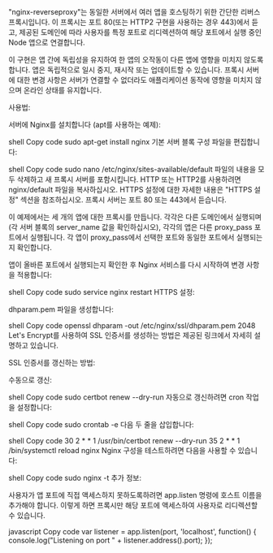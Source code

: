 "nginx-reverseproxy"는 동일한 서버에서 여러 앱을 호스팅하기 위한 간단한 리버스 프록시입니다. 이 프록시는 포트 80(또는 HTTP2 구현을 사용하는 경우 443)에서 듣고, 제공된 도메인에 따라 사용자를 특정 포트로 리디렉션하여 해당 포트에서 실행 중인 Node 앱으로 연결합니다.

이 구현은 앱 간에 독립성을 유지하여 한 앱의 오작동이 다른 앱에 영향을 미치지 않도록 합니다. 앱은 독립적으로 일시 중지, 재시작 또는 업데이트할 수 있습니다. 프록시 서버에 대한 변경 사항은 서버가 연결할 수 없더라도 애플리케이션 동작에 영향을 미치지 않으며 온라인 상태를 유지합니다.

사용법:

서버에 Nginx를 설치합니다 (apt를 사용하는 예제):

shell
Copy code
sudo apt-get install nginx
기본 서버 블록 구성 파일을 편집합니다:

shell
Copy code
sudo nano /etc/nginx/sites-available/default
파일의 내용을 모두 삭제하고 새 프록시 서버를 포함시킵니다. HTTP 또는 HTTP2를 사용하려면 nginx/default 파일을 복사하십시오. HTTPS 설정에 대한 자세한 내용은 "HTTPS 설정" 섹션을 참조하십시오. 프록시 서버는 포트 80 또는 443에서 듣습니다.

이 예제에서는 세 개의 앱에 대한 프록시를 만듭니다. 각각은 다른 도메인에서 실행되며 (각 서버 블록의 server_name 값을 확인하십시오), 각각의 앱은 다른 proxy_pass 포트에서 실행됩니다. 각 앱이 proxy_pass에서 선택한 포트와 동일한 포트에서 실행되는지 확인합니다.

앱이 올바른 포트에서 실행되는지 확인한 후 Nginx 서비스를 다시 시작하여 변경 사항을 적용합니다:

shell
Copy code
sudo service nginx restart
HTTPS 설정:

dhparam.pem 파일을 생성합니다:

shell
Copy code
openssl dhparam -out /etc/nginx/ssl/dhparam.pem 2048
Let's Encrypt를 사용하여 SSL 인증서를 생성하는 방법은 제공된 링크에서 자세히 설명하고 있습니다.

SSL 인증서를 갱신하는 방법:

수동으로 갱신:

shell
Copy code
sudo certbot renew --dry-run
자동으로 갱신하려면 cron 작업을 설정합니다:

shell
Copy code
sudo crontab -e
다음 두 줄을 삽입합니다:

shell
Copy code
30 2 * * 1 /usr/bin/certbot renew --dry-run
35 2 * * 1 /bin/systemctl reload nginx
Nginx 구성을 테스트하려면 다음을 사용할 수 있습니다:

shell
Copy code
sudo nginx -t
추가 정보:

사용자가 앱 포트에 직접 액세스하지 못하도록하려면 app.listen 명령에 호스트 이름을 추가해야 합니다. 이렇게 하면 프록시만 해당 포트에 액세스하여 사용자로 리디렉션할 수 있습니다.

javascript
Copy code
var listener = app.listen(port, 'localhost', function() {
    console.log("Listening on port " + listener.address().port);
});
